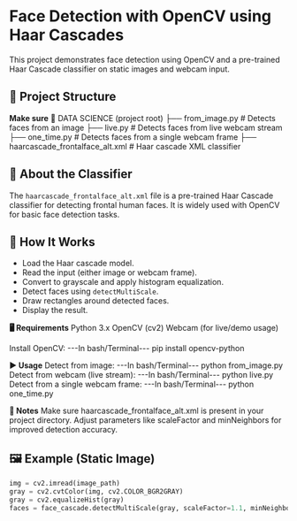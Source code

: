 # Face Detection with OpenCV using Haar Cascades
This project demonstrates face detection using OpenCV and a pre-trained Haar Cascade classifier on static images and webcam input.

## 📂 Project Structure
**Make sure**
📁 DATA SCIENCE (project root) 
├── from_image.py # Detects faces from an image
├── live.py # Detects faces from live webcam stream
├── one_time.py # Detects faces from a single webcam frame
├── haarcascade_frontalface_alt.xml # Haar cascade XML classifier

## 🧠 About the Classifier
The `haarcascade_frontalface_alt.xml` file is a pre-trained Haar Cascade classifier for detecting frontal human faces. It is widely used with OpenCV for basic face detection tasks.

## 🚀 How It Works
- Load the Haar cascade model.
- Read the input (either image or webcam frame).
- Convert to grayscale and apply histogram equalization.
- Detect faces using `detectMultiScale`.
- Draw rectangles around detected faces.
- Display the result.
  
**🖥️ Requirements**
Python 3.x
OpenCV (cv2)
Webcam (for live/demo usage)

Install OpenCV:
---In bash/Terminal---
pip install opencv-python

**▶️ Usage**
Detect from image:
---In bash/Terminal---
python from_image.py
Detect from webcam (live stream):
---In bash/Terminal---
python live.py
Detect from a single webcam frame:
---In bash/Terminal---
python one_time.py

**📌 Notes**
Make sure haarcascade_frontalface_alt.xml is present in your project directory.
Adjust parameters like scaleFactor and minNeighbors for improved detection accuracy.

## 🖼️ Example (Static Image)
```python
img = cv2.imread(image_path)
gray = cv2.cvtColor(img, cv2.COLOR_BGR2GRAY)
gray = cv2.equalizeHist(gray)
faces = face_cascade.detectMultiScale(gray, scaleFactor=1.1, minNeighbors=6, minSize=(40, 40))```
